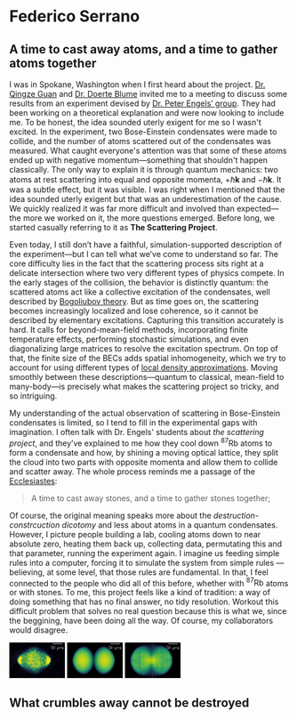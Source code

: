 # Federico Serrano
## A time to cast away atoms, and a time to gather atoms together
I was in Spokane, Washington when I first heard about the project. [Dr. Qingze Guan](https://physics.wsu.edu/people/faculty/qingze-guan/) and [Dr. Doerte Blume](https://www.ou.edu/cqrt/people/doerte-blume) invited me to a meeting to discuss some results from an experiment devised by [Dr. Peter Engels’ group](https://labs.wsu.edu/engels/). They had been working on a theoretical explanation and were now looking to include me. To be honest, the idea sounded uterly exigent for me so I wasn't excited. In the experiment, two Bose-Einstein condensates were made to collide, and the number of atoms scattered out of the condensates was measured. What caught everyone's attention was that some of these atoms ended up with negative momentum—something that shouldn't happen classically. The only way to explain it is through quantum mechanics: two atoms at rest scattering into equal and opposite momenta, $+\hbar \mathbf{k}$ and $-\hbar \mathbf{k}$. It was a subtle effect, but it was visible. I was right when I mentioned that the idea sounded uterly exigent but that was an underestimation of the cause. We quickly realized it was far more difficult and involved than expected—the more we worked on it, the more questions emerged. Before long, we started casually referring to it as **The Scattering Project**.

Even today, I still don’t have a faithful, simulation-supported description of the experiment—but I can tell what we’ve come to understand so far. The core difficulty lies in the fact that the scattering process sits right at a delicate intersection where two very different types of physics compete. In the early stages of the collision, the behavior is distinctly quantum: the scattered atoms act like a collective excitation of the condensates, well described by [Bogoliubov theory](https://link.springer.com/article/10.1007/BF02745585). But as time goes on, the scattering becomes increasingly localized and lose coherence, so it cannot be described by elementary excitations. Capturing this transition accurately is hard. It calls for beyond-mean-field methods, incorporating finite temperature effects, performing stochastic simulations, and even diagonalizing large matrices to resolve the excitation spectrum. On top of that, the finite size of the BECs adds spatial inhomogeneity, which we try to account for using different types of [local density approximations](https://en.wikipedia.org/wiki/Local-density_approximation). Moving smoothly between these descriptions—quantum to classical, mean-field to many-body—is precisely what makes the scattering project so tricky, and so intriguing.

My understanding of the actual observation of scattering in Bose-Einstein condensates is limited, so I tend to fill in the experimental gaps with imagination. I often talk with Dr. Engels' students about *the scattering project*, and they’ve explained to me how they cool down $^{87}\text{Rb}$ atoms to form a condensate and how, by shining a moving optical lattice, they split the cloud into two parts with opposite momenta and allow them to collide and scatter away. The whole process reminds me a passage of the [Ecclesiastes](https://en.wikipedia.org/wiki/Ecclesiastes):

> A time to cast away stones, and a time to gather stones together;

Of course, the original meaning speaks more about the *destruction-constrcuction dicotomy* and less about atoms in a quantum condensates. However, I picture people building a lab, cooling atoms down to near absolute zero, heating them back up, collecting data, permutating this and that parameter, running the experiment again. I imagine us feeding simple rules into a computer, forcing it to simulate the system from simple rules —believing, at some level, that those rules are fundamental. In that, I feel connected to the people who did all of this before, whether with $^{87}\text{Rb}$ atoms or with stones. To me, this project feels like a kind of tradition: a way of doing something that has no final answer, no tidy resolution. Workout this difficult problem that solves no real question because this is what we, since the beggining, have been doing all the way. Of course, my collaborators would disagree.

<p float="center">
  <img src="/exp_optical_lattice.png" width="100" />
  <img src="/gp_optical_lattice.png" width="100" /> 
  <img src="/twa_optical_lattice.png" width="100" />
</p>

## What crumbles away cannot be destroyed
